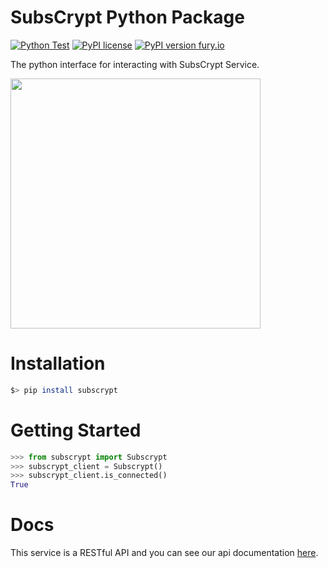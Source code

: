 # SubsCrypt Python Package
[![Python Test](https://github.com/oxydev/SubsCrypt-python-package/actions/workflows/test.yml/badge.svg)](https://github.com/oxydev/SubsCrypt-python-package/actions/workflows/test.yml)
[![PyPI license](https://img.shields.io/pypi/l/subscrypt.svg)](https://pypi.python.org/pypi/subscrypt/)
[![PyPI version fury.io](https://badge.fury.io/py/subscrypt.svg)](https://pypi.python.org/pypi/subscrypt/)

The python interface for interacting with SubsCrypt Service.

<img src="https://oxydev.github.io/SubsCrypt-docs/images/logo.jpg" width="400">

# Installation

```bash
$> pip install subscrypt
```

# Getting Started

```python
>>> from subscrypt import Subscrypt
>>> subscrypt_client = Subscrypt()
>>> subscrypt_client.is_connected()
True
```

# Docs

This service is a RESTful API and you can see our api documentation [here](http://206.189.154.160:3000/subscrypt-doc).
